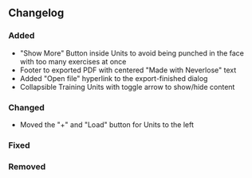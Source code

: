 ## Changelog

### Added

- "Show More" Button inside Units to avoid being punched in the face with too many exercises at once
- Footer to exported PDF with centered "Made with Neverlose" text
- Added "Open file" hyperlink to the export-finished dialog
- Collapsible Training Units with toggle arrow to show/hide content

### Changed

- Moved the "+" and "Load" button for Units to the left

### Fixed

### Removed
